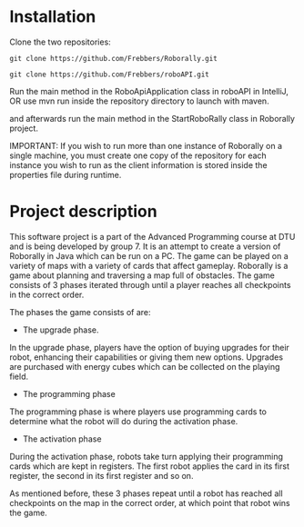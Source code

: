 # Installation
Clone the two repositories:

```git clone https://github.com/Frebbers/Roborally.git```

```git clone https://github.com/Frebbers/roboAPI.git```

Run the main method in the RoboApiApplication class in roboAPI in IntelliJ, OR use mvn run inside the repository directory to launch with maven.

and afterwards run the main method in the StartRoboRally class in Roborally project. 

IMPORTANT: If you wish to run more than one instance of Roborally on a single machine, you must create one copy of the repository for each instance you wish to run as the client information is stored inside the properties file during runtime.

#  Project description
This software project is a part of the Advanced Programming course at DTU and is being developed by group 7. 
It is an attempt to create a version of Roborally in Java which can be run on a PC. 
The game can be played on a variety of maps with a variety of cards that affect gameplay.
Roborally is a game about planning and traversing a map full of obstacles. 
The game consists of 3 phases iterated through until a player reaches all checkpoints in the correct order.

The phases the game consists of are:
* The upgrade phase.

In the upgrade phase, players have the option of buying upgrades for their robot, 
enhancing their capabilities or giving them new options. Upgrades are
purchased with energy cubes which can be collected on the playing field.

* The programming phase

The programming phase is where players use programming cards to determine 
what the robot will do during the activation phase.

- The activation phase

During the activation phase, robots take turn applying their programming cards 	which are kept in registers.
The first robot applies the card in its first register, the second in its first register and so on.

As mentioned before, these 3 phases repeat until a robot has reached all checkpoints on the map in the correct order, at which point that robot wins the game.
